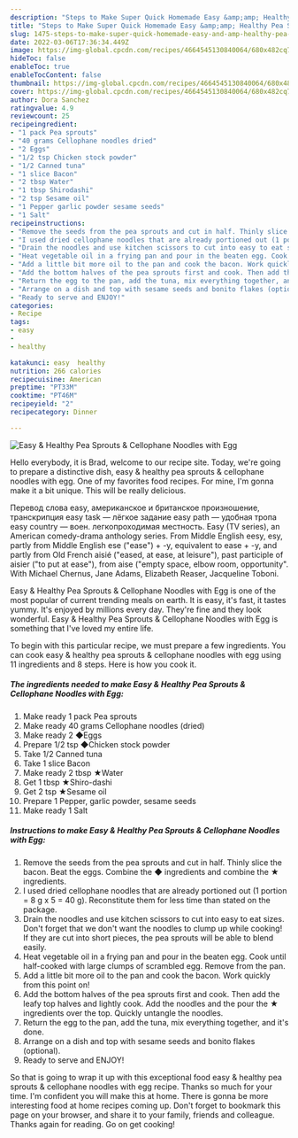 ```yaml
---
description: "Steps to Make Super Quick Homemade Easy &amp;amp; Healthy Pea Sprouts &amp;amp; Cellophane Noodles with Egg"
title: "Steps to Make Super Quick Homemade Easy &amp;amp; Healthy Pea Sprouts &amp;amp; Cellophane Noodles with Egg"
slug: 1475-steps-to-make-super-quick-homemade-easy-and-amp-healthy-pea-sprouts-and-amp-cellophane-noodles-with-egg
date: 2022-03-06T17:36:34.449Z
image: https://img-global.cpcdn.com/recipes/4664545130840064/680x482cq70/easy-healthy-pea-sprouts-cellophane-noodles-with-egg-recipe-main-photo.jpg
hideToc: false
enableToc: true
enableTocContent: false
thumbnail: https://img-global.cpcdn.com/recipes/4664545130840064/680x482cq70/easy-healthy-pea-sprouts-cellophane-noodles-with-egg-recipe-main-photo.jpg
cover: https://img-global.cpcdn.com/recipes/4664545130840064/680x482cq70/easy-healthy-pea-sprouts-cellophane-noodles-with-egg-recipe-main-photo.jpg
author: Dora Sanchez
ratingvalue: 4.9
reviewcount: 25
recipeingredient:
- "1 pack Pea sprouts"
- "40 grams Cellophane noodles dried"
- "2 Eggs"
- "1/2 tsp Chicken stock powder"
- "1/2 Canned tuna"
- "1 slice Bacon"
- "2 tbsp Water"
- "1 tbsp Shirodashi"
- "2 tsp Sesame oil"
- "1 Pepper garlic powder sesame seeds"
- "1 Salt"
recipeinstructions:
- "Remove the seeds from the pea sprouts and cut in half. Thinly slice the bacon. Beat the eggs. Combine the ◆ ingredients and combine the ★ ingredients."
- "I used dried cellophane noodles that are already portioned out (1 portion = 8 g x 5 = 40 g). Reconstitute them for less time than stated on the package."
- "Drain the noodles and use kitchen scissors to cut into easy to eat sizes. Don&#39;t forget that we don&#39;t want the noodles to clump up while cooking! If they are cut into short pieces, the pea sprouts will be able to blend easily."
- "Heat vegetable oil in a frying pan and pour in the beaten egg. Cook until half-cooked with large clumps of scrambled egg. Remove from the pan."
- "Add a little bit more oil to the pan and cook the bacon. Work quickly from this point on!"
- "Add the bottom halves of the pea sprouts first and cook. Then add the leafy top halves and lightly cook. Add the noodles and the pour the ★ ingredients over the top. Quickly untangle the noodles."
- "Return the egg to the pan, add the tuna, mix everything together, and it&#39;s done."
- "Arrange on a dish and top with sesame seeds and bonito flakes (optional)."
- "Ready to serve and ENJOY!"
categories:
- Recipe
tags:
- easy
- 
- healthy

katakunci: easy  healthy 
nutrition: 266 calories
recipecuisine: American
preptime: "PT33M"
cooktime: "PT46M"
recipeyield: "2"
recipecategory: Dinner

---
```



![Easy &amp; Healthy Pea Sprouts &amp; Cellophane Noodles with Egg](https://img-global.cpcdn.com/recipes/4664545130840064/680x482cq70/easy-healthy-pea-sprouts-cellophane-noodles-with-egg-recipe-main-photo.jpg)

Hello everybody, it is Brad, welcome to our recipe site. Today, we're going to prepare a distinctive dish, easy &amp; healthy pea sprouts &amp; cellophane noodles with egg. One of my favorites food recipes. For mine, I'm gonna make it a bit unique. This will be really delicious.

Перевод слова easy, американское и британское произношение, транскрипция easy task — лёгкое задание easy path — удобная тропа easy country — воен. легкопроходимая местность. Easy (TV series), an American comedy-drama anthology series. From Middle English eesy, esy, partly from Middle English ese (&#34;ease&#34;) + -y, equivalent to ease +‎ -y, and partly from Old French aisié (&#34;eased, at ease, at leisure&#34;), past participle of aisier (&#34;to put at ease&#34;), from aise (&#34;empty space, elbow room, opportunity&#34;. With Michael Chernus, Jane Adams, Elizabeth Reaser, Jacqueline Toboni.

Easy &amp; Healthy Pea Sprouts &amp; Cellophane Noodles with Egg is one of the most popular of current trending meals on earth. It is easy, it's fast, it tastes yummy. It's enjoyed by millions every day. They're fine and they look wonderful. Easy &amp; Healthy Pea Sprouts &amp; Cellophane Noodles with Egg is something that I've loved my entire life.


To begin with this particular recipe, we must prepare a few ingredients. You can cook easy &amp; healthy pea sprouts &amp; cellophane noodles with egg using 11 ingredients and 8 steps. Here is how you cook it.

<!--inarticleads1-->

##### The ingredients needed to make Easy &amp; Healthy Pea Sprouts &amp; Cellophane Noodles with Egg:

1. Make ready 1 pack Pea sprouts
1. Make ready 40 grams Cellophane noodles (dried)
1. Make ready 2 ◆Eggs
1. Prepare 1/2 tsp ◆Chicken stock powder
1. Take 1/2 Canned tuna
1. Take 1 slice Bacon
1. Make ready 2 tbsp ★Water
1. Get 1 tbsp ★Shiro-dashi
1. Get 2 tsp ★Sesame oil
1. Prepare 1 Pepper, garlic powder, sesame seeds
1. Make ready 1 Salt




<!--inarticleads2-->

##### Instructions to make Easy &amp; Healthy Pea Sprouts &amp; Cellophane Noodles with Egg:

1. Remove the seeds from the pea sprouts and cut in half. Thinly slice the bacon. Beat the eggs. Combine the ◆ ingredients and combine the ★ ingredients.
1. I used dried cellophane noodles that are already portioned out (1 portion = 8 g x 5 = 40 g). Reconstitute them for less time than stated on the package.
1. Drain the noodles and use kitchen scissors to cut into easy to eat sizes. Don&#39;t forget that we don&#39;t want the noodles to clump up while cooking! If they are cut into short pieces, the pea sprouts will be able to blend easily.
1. Heat vegetable oil in a frying pan and pour in the beaten egg. Cook until half-cooked with large clumps of scrambled egg. Remove from the pan.
1. Add a little bit more oil to the pan and cook the bacon. Work quickly from this point on!
1. Add the bottom halves of the pea sprouts first and cook. Then add the leafy top halves and lightly cook. Add the noodles and the pour the ★ ingredients over the top. Quickly untangle the noodles.
1. Return the egg to the pan, add the tuna, mix everything together, and it&#39;s done.
1. Arrange on a dish and top with sesame seeds and bonito flakes (optional).
1. Ready to serve and ENJOY!



So that is going to wrap it up with this exceptional food easy &amp; healthy pea sprouts &amp; cellophane noodles with egg recipe. Thanks so much for your time. I'm confident you will make this at home. There is gonna be more interesting food at home recipes coming up. Don't forget to bookmark this page on your browser, and share it to your family, friends and colleague. Thanks again for reading. Go on get cooking!
